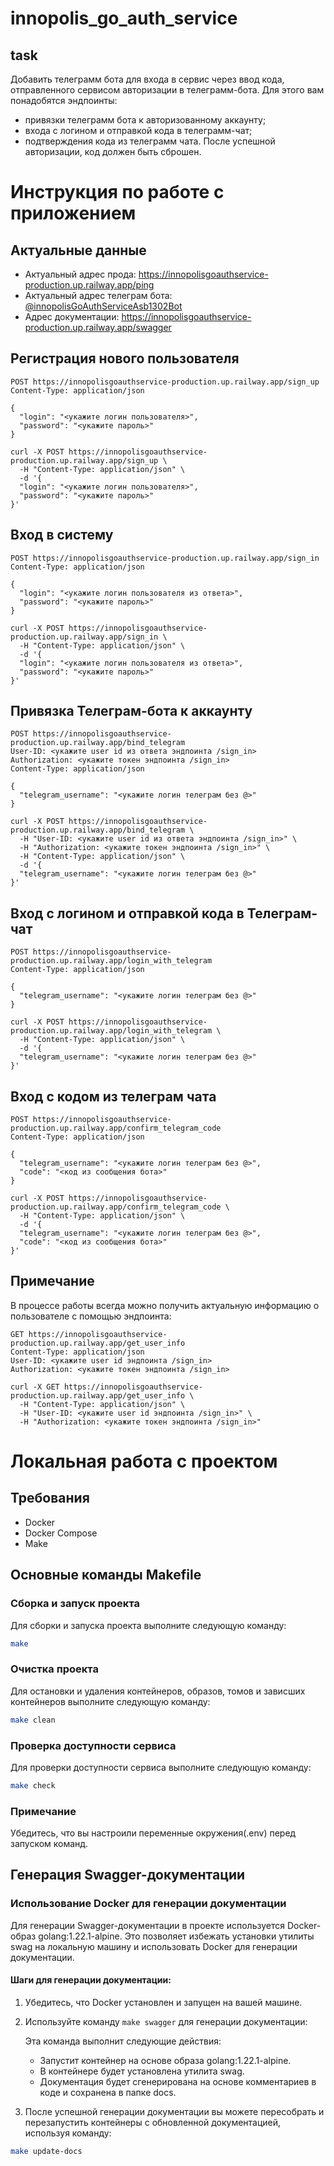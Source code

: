 # innopolis_go_auth_service

## task

Добавить телеграмм бота для входа в сервис через ввод кода, отправленного сервисом авторизации в телеграмм-бота.
Для этого вам понадобятся эндпоинты:

* привязки телеграмм бота к авторизованному аккаунту;
* входа с логином и отправкой кода в телеграмм-чат;
* подтверждения кода из телеграмм чата. После успешной авторизации, код должен быть сброшен.

# Инструкция по работе с приложением

## Актуальные данные

* Актуальный адрес прода: https://innopolisgoauthservice-production.up.railway.app/ping
* Актуальный адрес телеграм бота: [@innopolisGoAuthServiceAsb1302Bot](https://t.me/innopolisGoAuthServiceAsb1302Bot)
* Адрес документации: https://innopolisgoauthservice-production.up.railway.app/swagger

## Регистрация нового пользователя

```http request
POST https://innopolisgoauthservice-production.up.railway.app/sign_up
Content-Type: application/json

{
  "login": "<укажите логин пользователя>",
  "password": "<укажите пароль>"
}
```

```curl
curl -X POST https://innopolisgoauthservice-production.up.railway.app/sign_up \
  -H "Content-Type: application/json" \
  -d '{
  "login": "<укажите логин пользователя>",
  "password": "<укажите пароль>"
}'
```

## Вход в систему

```http request
POST https://innopolisgoauthservice-production.up.railway.app/sign_in
Content-Type: application/json

{
  "login": "<укажите логин пользователя из ответа>",
  "password": "<укажите пароль>"
}
```

```curl
curl -X POST https://innopolisgoauthservice-production.up.railway.app/sign_in \
  -H "Content-Type: application/json" \
  -d '{
  "login": "<укажите логин пользователя из ответа>",
  "password": "<укажите пароль>"
}'
```

## Привязка Телеграм-бота к аккаунту

```http request
POST https://innopolisgoauthservice-production.up.railway.app/bind_telegram
User-ID: <укажите user id из ответа эндпоинта /sign_in>
Authorization: <укажите токен эндпоинта /sign_in>
Content-Type: application/json

{
  "telegram_username": "<укажите логин телеграм без @>"
}
```

```curl
curl -X POST https://innopolisgoauthservice-production.up.railway.app/bind_telegram \
  -H "User-ID: <укажите user id из ответа эндпоинта /sign_in>" \
  -H "Authorization: <укажите токен эндпоинта /sign_in>" \
  -H "Content-Type: application/json" \
  -d '{
  "telegram_username": "<укажите логин телеграм без @>"
}'
```

## Вход с логином и отправкой кода в Телеграм-чат

```http request
POST https://innopolisgoauthservice-production.up.railway.app/login_with_telegram
Content-Type: application/json

{
  "telegram_username": "<укажите логин телеграм без @>"
}
```

```curl
curl -X POST https://innopolisgoauthservice-production.up.railway.app/login_with_telegram \
  -H "Content-Type: application/json" \
  -d '{
  "telegram_username": "<укажите логин телеграм без @>"
}'
```

## Вход с кодом из телеграм чата

```http request
POST https://innopolisgoauthservice-production.up.railway.app/confirm_telegram_code
Content-Type: application/json

{
  "telegram_username": "<укажите логин телеграм без @>",
  "code": "<код из сообщения бота>"
}
```

```curl
curl -X POST https://innopolisgoauthservice-production.up.railway.app/confirm_telegram_code \
  -H "Content-Type: application/json" \
  -d '{
  "telegram_username": "<укажите логин телеграм без @>",
  "code": "<код из сообщения бота>"
}'
```

## Примечание

В процессе работы всегда можно получить актуальную информацию о пользователе с помощью эндпоинта:

```http request
GET https://innopolisgoauthservice-production.up.railway.app/get_user_info
Content-Type: application/json
User-ID: <укажите user id эндпоинта /sign_in>
Authorization: <укажите токен эндпоинта /sign_in>
```

```curl
curl -X GET https://innopolisgoauthservice-production.up.railway.app/get_user_info \
  -H "Content-Type: application/json" \
  -H "User-ID: <укажите user id эндпоинта /sign_in>" \
  -H "Authorization: <укажите токен эндпоинта /sign_in>"
```

# Локальная работа с проектом

## Требования

- Docker
- Docker Compose
- Make

## Основные команды Makefile

### Сборка и запуск проекта

Для сборки и запуска проекта выполните следующую команду:

```sh
make
```

### Очистка проекта

Для остановки и удаления контейнеров, образов, томов и зависших контейнеров выполните следующую команду:

```sh
make clean
```

### Проверка доступности сервиса

Для проверки доступности сервиса выполните следующую команду:

```sh
make check
```

### Примечание

Убедитесь, что вы настроили переменные окружения(.env) перед запуском команд.

## Генерация Swagger-документации

### Использование Docker для генерации документации

Для генерации Swagger-документации в проекте используется Docker-образ golang:1.22.1-alpine. Это позволяет избежать
установки утилиты swag на локальную машину и использовать Docker для генерации документации.

#### Шаги для генерации документации:

1. Убедитесь, что Docker установлен и запущен на вашей машине.
2. Используйте команду `make swagger` для генерации документации:

    Эта команда выполнит следующие действия:
    
    * Запустит контейнер на основе образа golang:1.22.1-alpine.
    * В контейнере будет установлена утилита swag.
    * Документация будет сгенерирована на основе комментариев в коде и сохранена в папке docs.

3. После успешной генерации документации вы можете пересобрать и перезапустить контейнеры с обновленной документацией, используя команду:

```bash
make update-docs
```